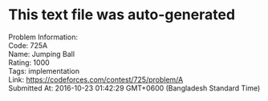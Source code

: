 # This text file was auto-generated  
  
Problem Information:  
Code: 725A  
Name: Jumping Ball  
Rating: 1000  
Tags: implementation  
Link: https://codeforces.com/contest/725/problem/A  
Submitted At: 2016-10-23 01:42:29 GMT+0600 (Bangladesh Standard Time)  
